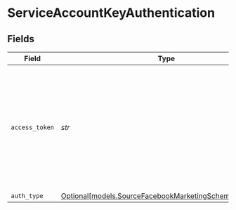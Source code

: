 # ServiceAccountKeyAuthentication


## Fields

| Field                                                                                                                                                                                                                                                                                                                                           | Type                                                                                                                                                                                                                                                                                                                                            | Required                                                                                                                                                                                                                                                                                                                                        | Description                                                                                                                                                                                                                                                                                                                                     |
| ----------------------------------------------------------------------------------------------------------------------------------------------------------------------------------------------------------------------------------------------------------------------------------------------------------------------------------------------- | ----------------------------------------------------------------------------------------------------------------------------------------------------------------------------------------------------------------------------------------------------------------------------------------------------------------------------------------------- | ----------------------------------------------------------------------------------------------------------------------------------------------------------------------------------------------------------------------------------------------------------------------------------------------------------------------------------------------- | ----------------------------------------------------------------------------------------------------------------------------------------------------------------------------------------------------------------------------------------------------------------------------------------------------------------------------------------------- |
| `access_token`                                                                                                                                                                                                                                                                                                                                  | *str*                                                                                                                                                                                                                                                                                                                                           | :heavy_check_mark:                                                                                                                                                                                                                                                                                                                              | The value of the generated access token. From your App’s Dashboard, click on "Marketing API" then "Tools". Select permissions <b>ads_management, ads_read, read_insights, business_management</b>. Then click on "Get token". See the <a href="https://docs.airbyte.com/integrations/sources/facebook-marketing">docs</a> for more information. |
| `auth_type`                                                                                                                                                                                                                                                                                                                                     | [Optional[models.SourceFacebookMarketingSchemasAuthType]](../models/sourcefacebookmarketingschemasauthtype.md)                                                                                                                                                                                                                                  | :heavy_minus_sign:                                                                                                                                                                                                                                                                                                                              | N/A                                                                                                                                                                                                                                                                                                                                             |
